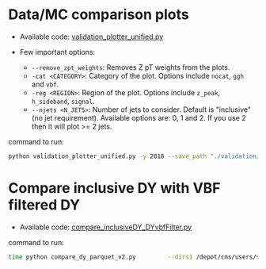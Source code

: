 # Data/MC comparison plots

- Available code:  [validation_plotter_unified.py](../plotter/validation_plotter_unified.py)

- Few important options:
    - `--remove_zpt_weights`: Removes Z pT weights from the plots.
    - `-cat <CATEGORY>`: Category of the plot. Options include `nocat`, `ggh` and `vbf`.
    - `-reg <REGION>`: Region of the plot. Options include `z_peak`, `h_sideband`, `signal`.
    - `--njets <N_JETS>`: Number of jets to consider. Default is "inclusive" (no jet requirement). Available options are: 0, 1 and 2. If you use 2 then it will plot >= 2 jets.

command to run:
```bash
python validation_plotter_unified.py -y 2018 --save_path "./validation/figs/May28_NanoV12_June04/" --load "/depot/cms/users/shar1172/hmm/copperheadV1clean/May28_NanoV12/stage1_output/2018/f1_0/"   -cat "nocat" -reg "z_peak" --remove_zpt_weights --njets 0
```

# Compare inclusive DY with VBF filtered DY

- Available code:  [compare_inclusiveDY_DYvbfFilter.py](../plotter/compare_inclusiveDY_DYvbfFilter.py)

command to run:
```bash
time python compare_dy_parquet_v2.py         --dirs1 /depot/cms/users/shar1172/hmm/copperheadV1clean/May28_NanoV12/stage1_output/2018/f1_0/dy_M-50_MiNNLO/ /depot/cms/users/shar1172/hmm/copperheadV1clean/May28_NanoV12/stage1_output/2018/f1_0/dy_M-100To200_MiNNLO/         --dirs2 /depot/cms/users/shar1172/hmm/copperheadV1clean/May28_NanoV12/stage1_output/2018/f1_0/dy_VBF_filter/             --nbins  110         --xmin 105         --xmax 160         --output compareDY_M50M100_110bins.pdf
```
